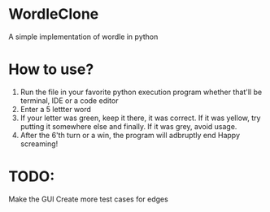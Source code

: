 # WordleClone
A simple implementation of wordle in python

# How to use?
1. Run the file in your favorite python execution program whether that'll be terminal, IDE or a code editor
2. Enter a 5 lettter word
3. If your letter was green, keep it there, it was correct. If it was yellow, try putting it somewhere else and finally. If it was grey, avoid usage.
4. After the 6'th turn or a win, the program will adbruptly end
Happy screaming!

# TODO:
Make the GUI
Create more test cases for edges
